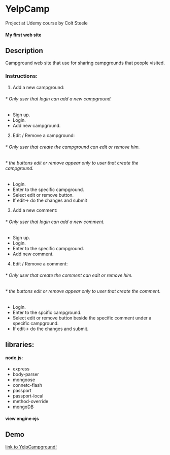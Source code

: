 # YelpCamp
Project at Udemy course by Colt Steele
#### My first web site

## Description
Campground web site that use for sharing  campgrounds that people visited.
### Instructions:
1. Add a new campground:
###### * Only user that login can add a new campground.
 * Sign up. 
 * Login.
 * Add new campground.
2. Edit / Remove a campground:
 ###### * Only user that create the campground can edit or remove him.
 ###### * the buttons edit or remove appear only to user that create the campground.
 * Login.
 * Enter to the specific campground.
 * Select edit or remove button.
 * If edit-> do the changes and submit
3. Add a new comment:
###### * Only user that login can add a new comment.
 * Sign up.
 * Login.
 * Enter to the specific campground.
 * Add new comment.
4. Edit / Remove a comment:
###### * Only user that create the comment can edit or remove him.
###### * the buttons edit or remove appear only to user that create the comment.
 * Login.
 * Enter to the spcific campground.
 * Select edit or remove button beside the specific comment under a specific campground.
 * If edit-> do the changes and submit.
 
## libraries:
#### node.js:
* express
* body-parser
* mongoose
* connetc-flash
* passport
* passport-local
* method-override
* mongoDB
#### view engine ejs
## Demo
[link to YelpCampground!](https://secure-inlet-40306.herokuapp.com/)
